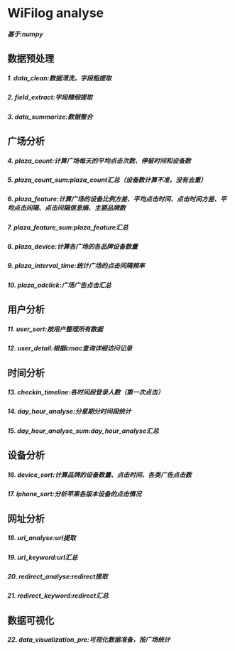 WiFilog analyse
====================
##### 基于:numpy
数据预处理
--------------------
##### 1. data_clean:数据清洗，字段粗提取
##### 2. field_extract:字段精细提取
##### 3. data_summarize:数据整合
广场分析
--------------------
##### 4. plaza_count:计算广场每天的平均点击次数、停留时间和设备数
##### 5. plaza_count_sum:plaza_count汇总（设备数计算不准，没有去重）
##### 6. plaza_feature:计算广场的设备比例方差、平均点击时间、点击时间方差、平均点击间隔、点击间隔信息熵、主要品牌数
##### 7. plaza_feature_sum:plaza_feature汇总
##### 8. plaza_device:计算各广场的各品牌设备数量
##### 9. plaza_interval_time:统计广场的点击间隔频率
##### 10. plaza_adclick:广场广告点击汇总
用户分析
--------------------
##### 11. user_sort:按用户整理所有数据
##### 12. user_detail:根据cmac查询详细访问记录
时间分析
--------------------
##### 13. checkin_timeline:各时间段登录人数（第一次点击）
##### 14. day_hour_analyse:分星期分时间段统计
##### 15. day_hour_analyse_sum:day_hour_analyse汇总
设备分析
--------------------
##### 16. device_sort:计算品牌的设备数量、点击时间、各类广告点击数
##### 17. iphone_sort:分析苹果各版本设备的点击情况
网址分析
--------------------
##### 18. url_analyse:url提取
##### 19. url_keyword:url汇总
##### 20. redirect_analyse:redirect提取
##### 21. redirect_keyword:redirect汇总
数据可视化
--------------------
##### 22. data_visualization_pre:可视化数据准备，按广场统计
